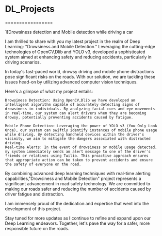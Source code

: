 # DL_Projects
=================

1)Drowsiness detection and Mobile detection while driving a car


I am thrilled to share with you my latest project in the realm of Deep Learning: "Drowsiness and Mobile Detection." Leveraging the cutting-edge technologies of OpenCV,Dlib and YOLO v3, developed a sophisticated system aimed at enhancing safety and reducing accidents, particularly in driving scenarios.

In today's fast-paced world, drowsy driving and mobile phone distractions pose significant risks on the roads. With our solution, we are tackling these issues head-on by utilizing advanced computer vision techniques.

Here's a glimpse of what my project entails:

    Drowsiness Detection: Using OpenCV,Dlib we have developed an intelligent algorithm capable of accurately detecting signs of drowsiness in individuals. By analyzing facial cues and eye movements in real-time, our system can alert drivers when they are becoming drowsy, potentially preventing accidents caused by fatigue.

    Mobile Phone Detection: Leveraging the power of YOLO v3 (You Only Look Once), our system can swiftly identify instances of mobile phone usage while driving. By detecting handheld devices within the driver's vicinity, we aim to mitigate the dangers associated with distracted driving.
    Real-time Alerts: In the event of drowsiness or mobile usage detected, my system immediately sends an alert message to one of the driver's friends or relatives using Twilio. This proactive approach ensures that appropriate action can be taken to prevent accidents and ensure the safety of everyone on the road.                                                                  
By combining advanced deep learning techniques with real-time alerting capabilities,"Drowsiness and Mobile Detection" project represents a significant advancement in road safety technology. We are committed to making our roads safer and reducing the number of accidents caused by driver fatigue and distraction.

I am immensely proud of the dedication and expertise that went into the development of this project.

Stay tuned for more updates as I continue to refine and expand upon our Deep Learning endeavors. Together, let's pave the way for a safer, more responsible future on the roads.
